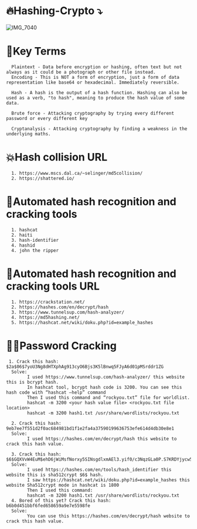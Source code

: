 # 🔥Hashing-Crypto ⤵️
![IMG_7040](https://user-images.githubusercontent.com/94301241/174880818-13e56f93-0825-4a74-af43-cd4382ad0254.jpg)
# 🔑Key Terms 
      Plaintext - Data before encryption or hashing, often text but not always as it could be a photograph or other file instead.
      Encoding - This is NOT a form of encryption, just a form of data representation like base64 or hexadecimal. Immediately reversible.

      Hash - A hash is the output of a hash function. Hashing can also be used as a verb, "to hash", meaning to produce the hash value of some data.

      Brute force - Attacking cryptography by trying every different password or every different key

      Cryptanalysis - Attacking cryptography by finding a weakness in the underlying maths.



# 💥Hash collision URL
      1. https://www.mscs.dal.ca/~selinger/md5collision/
      2. https://shattered.io/
      
# 🧰Automated hash recognition and cracking tools 
      1. hashcat
      2. haiti
      3. hash-identifier
      4. hashid
      4. john the ripper
      
# 🧨Automated hash recognition and cracking tools URL
      1. https://crackstation.net/
      2. https://hashes.com/en/decrypt/hash
      3. https://www.tunnelsup.com/hash-analyzer/
      4. https://md5hashing.net/
      5. https://hashcat.net/wiki/doku.php?id=example_hashes
      
#    👨‍🚒Password Cracking 
     1. Crack this hash: $2a$06$7yoU3Ng8dHTXphAg913cyO6Bjs3K5lBnwq5FJyA6d01pMSrddr1ZG
      Solve: 
            I used https://www.tunnelsup.com/hash-analyzer/ this website this is bcrypt hash.
            In hashcat tool, bcrypt hash code is 3200. You can see this hash code with “hashcat –help” command
            Then I used this command and “rockyou.txt” file for worldlist.
            hashcat -m 3200 <your hash value file> <rockyou.txt file location>
            hashcat -m 3200 hash1.txt /usr/share/wordlists/rockyou.txt
            
      2. Crack this hash: 9eb7ee7f551d2f0ac684981bd1f1e2fa4a37590199636753efe614d4db30e8e1
      Solve:
            I used https://hashes.com/en/decrypt/hash this website to crack this hash value.
      
      3. Crack this hash: $6$GQXVvW4EuM$ehD6jWiMsfNorxy5SINsgdlxmAEl3.yif0/c3NqzGLa0P.S7KRDYjycw5bnYkF5ZtB8wQy8KnskuWQS3Yr1wQ0
      Solve:
            I used https://hashes.com/en/tools/hash_identifier this website this is sha512crypt $6$ hash.
            I saw https://hashcat.net/wiki/doku.php?id=example_hashes this website Sha512crypt mode in hashcat is 1800
            Then I used this command:
            hashcat -m 3200 hash1.txt /usr/share/wordlists/rockyou.txt
      4. Bored of this yet? Crack this hash: b6b0d451bbf6fed658659a9e7e5598fe
      Solve:
            You can use this https://hashes.com/en/decrypt/hash website to crack this hash value.
      
